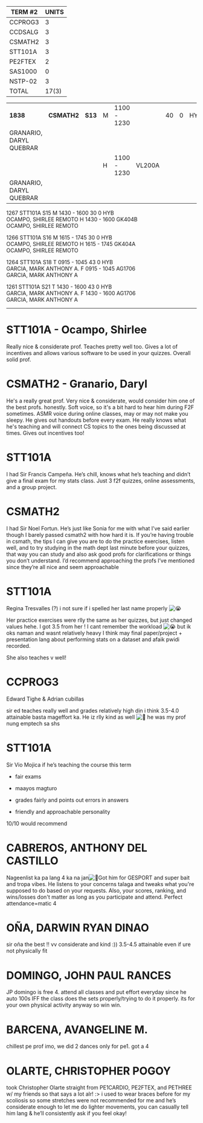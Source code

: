 	
| TERM #2 | UNITS |
| ------- | ----- |
| CCPROG3 | 3     |
| CCDSALG | 3     |
| CSMATH2 | 3     |
| STT101A | 3     |
| PE2FTEX | 2     |
| SAS1000 | 0     |
| NSTP-02 | 3     |
| TOTAL   | 17(3) |

|                         |             |         |     |             |        |     |     |     |
| ----------------------- | ----------- | ------- | --- | ----------- | ------ | --- | --- | --- |
| **1838**                | **CSMATH2** | **S13** | M   | 1100 - 1230 |        | 40  | 0   | HYB |
| GRANARIO, DARYL QUEBRAR |             |         |     |             |        |     |     |     |
|                         |             |         | H   | 1100 - 1230 | VL200A |     |     |     |
| GRANARIO, DARYL QUEBRAR |             |         |     |             |        |     |     |     |

1267  	STT101A   	S15  	M  	1430 - 1600  	  	30  	0  	HYB   
OCAMPO, SHIRLEE REMOTO
  	  	  	H  	1430 - 1600  	GK404B  	  	  	  
OCAMPO, SHIRLEE REMOTO

1266  	STT101A   	S16  	M  	1615 - 1745  	  	30  	0  	HYB   
OCAMPO, SHIRLEE REMOTO
  	  	  	H  	1615 - 1745  	GK404A  	  	  	  
OCAMPO, SHIRLEE REMOTO

1264  	STT101A   	S18  	T  	0915 - 1045  	  	43  	0  	HYB   
GARCIA, MARK ANTHONY A.
  	  	  	F  	0915 - 1045  	AG1706  	  	  	  
GARCIA, MARK ANTHONY A

1261  	STT101A   	S21  	T  	1430 - 1600  	  	43  	0  	HYB   
GARCIA, MARK ANTHONY A.
  	  	  	F  	1430 - 1600  	AG1706  	  	  	  
GARCIA, MARK ANTHONY A


---
# STT101A - Ocampo, Shirlee

Really nice & considerate prof. Teaches pretty well too. Gives a lot of incentives and allows various software to be used in your quizzes. Overall solid prof.

# CSMATH2 - Granario, Daryl

He's a really great prof. Very nice & considerate, would consider him one of the best profs. honestly. Soft voice, so it's a bit hard to hear him during F2F sometimes. ASMR voice during online classes, may or may not make you sleepy. He gives out handouts before every exam. He really knows what he's teaching and will connect CS topics to the ones being discussed at times. Gives out incentives too!

# STT101A
I had Sir Francis Campeña. He’s chill, knows what he’s teaching and didn’t give a final exam for my stats class. Just 3 f2f quizzes, online assessments, and a group project.

# CSMATH2
I had Sir Noel Fortun. He’s just like Sonia for me with what I’ve said earlier though I barely passed csmath2 with how hard it is. If you’re having trouble in csmath, the tips I can give you are to do the practice exercises, listen well, and to try studying in the math dept last minute before your quizzes, that way you can study and also ask good profs for clarifications or things you don’t understand. I’d recommend approaching the profs I’ve mentioned since they’re all nice and seem approachable

# STT101A
Regina Tresvalles (?) i not sure if i spelled her last name properly ![😭](https://static.xx.fbcdn.net/images/emoji.php/v9/tdf/2/16/1f62d.png)

Her practice exercises were rlly the same as her quizzes, but just changed values hehe. I got 3.5 from her ! I cant remember the workload ![😭](https://static.xx.fbcdn.net/images/emoji.php/v9/tdf/2/16/1f62d.png) but ik oks naman and wasnt relatively heavy I think may final paper/project + presentation lang about performing stats on a dataset and afaik pwidi recorded.

She also teaches v well!


# CCPROG3

Edward Tighe & Adrian cubillas

sir ed teaches really well and grades relatively high din i think 3.5-4.0 attainable basta mageffort ka. He iz rlly kind as well ![🥹](https://static.xx.fbcdn.net/images/emoji.php/v9/t12/2/16/1f979.png) he was my prof nung emptech sa shs

# STT101A 
Sir Vio Mojica if he’s teaching the course this term

- fair exams

- maayos magturo

- grades fairly and points out errors in answers

- friendly and approachable personality

10/10 would recommend



# CABREROS, ANTHONY DEL CASTILLO
Nageenlist ka pa lang 4 ka na jan![🤘](https://static.xx.fbcdn.net/images/emoji.php/v9/td7/2/16/1f918.png)Got him for GESPORT and super bait and tropa vibes. He listens to your concerns talaga and tweaks what you're supposed to do based on your requests. Also, your scores, ranking, and wins/losses don't matter as long as you participate and attend. Perfect attendance=matic 4

# OÑA, DARWIN RYAN DINAO

sir oña the best !! vv considerate and kind :)) 3.5-4.5 attainable even if ure not physically fit

# DOMINGO, JOHN PAUL RANCES
JP domingo is free 4. attend all classes and put effort everyday since he auto 100s IFF the class does the sets properly/trying to do it properly. its for your own physical activity anyway so win win.

# BARCENA, AVANGELINE M.
chillest pe prof imo, we did 2 dances only for pe1. got a 4

# OLARTE, CHRISTOPHER POGOY
took Christopher Olarte straight from PE1CARDIO, PE2FTEX, and PETHREE w/ my friends so that says a lot alr! :> i used to wear braces before for my scoliosis so some stretches were not recommended for me and he’s considerate enough to let me do lighter movements, you can casually tell him lang & he’ll consistently ask if you feel okay!